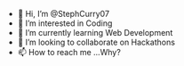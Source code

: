 - 👋 Hi, I’m @StephCurry07
- 👀 I’m interested in Coding
- 🌱 I’m currently learning Web Development
- 💞️ I’m looking to collaborate on Hackathons
- 📫 How to reach me ...Why?

<!---
StephCurry07/StephCurry07 is a ✨ special ✨ repository because its `README.md` (this file) appears on your GitHub profile.
You can click the Preview link to take a look at your changes.
--->
